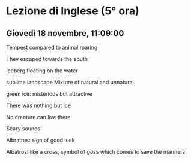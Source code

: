 # Lezione di Inglese (5° ora)
## Giovedì 18 novembre, 11:09:00



Tempest compared to animal roaring

They escaped towards the south


Iceberg floating on the water

sublime landscape 
Mixture of natural and unnatural

green ice: misterious but attractive

There was nothing but ice

No creature can live there


Scary sounds


Albratros: sign of good luck

Albatros: like a cross, symbol of goss which comes to save the mariners



<!--stackedit_data:
eyJoaXN0b3J5IjpbLTE1NzE1NTg0NDIsLTE3MDA4NDYzODgsNT
U3OTc0OTE5LC02NTIwNDk2ODhdfQ==
-->